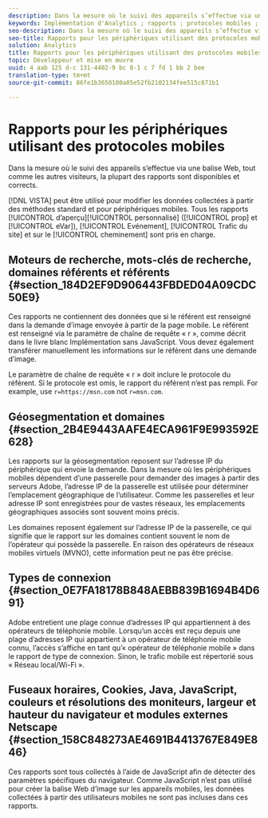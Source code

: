 ```yaml
---
description: Dans la mesure où le suivi des appareils s’effectue via une balise Web, tout comme les autres visiteurs, la plupart des rapports sont disponibles et corrects.
keywords: Implémentation d'Analytics ; rapports ; protocoles mobiles ; moteurs de recherche ; mots-clés de recherche ; domaines référents ; référents ; geosegmentation ; domaines ; type de connexion ; fuseau horaire ; cookies ; java ; javascript ; couleurs du moniteur ; résolution de l'écran ; largeur du navigateur ; height ; plug-in netscape
seo-description: Dans la mesure où le suivi des appareils s’effectue via une balise Web, tout comme les autres visiteurs, la plupart des rapports sont disponibles et corrects.
seo-title: Rapports pour les périphériques utilisant des protocoles mobiles
solution: Analytics
title: Rapports pour les périphériques utilisant des protocoles mobiles
topic: Développeur et mise en œuvre
uuid: 4 aab 125 d-c 131-4402-9 bc 8-1 c 7 fd 1 bb 2 bee
translation-type: tm+mt
source-git-commit: 86fe1b3650100a05e52fb2102134fee515c871b1

---
```



# Rapports pour les périphériques utilisant des protocoles mobiles

Dans la mesure où le suivi des appareils s’effectue via une balise Web, tout comme les autres visiteurs, la plupart des rapports sont disponibles et corrects.

[!DNL VISTA] peut être utilisé pour modifier les données collectées à partir des méthodes standard et pour périphériques mobiles. Tous les rapports [!UICONTROL d’aperçu][!UICONTROL personnalisé] ([!UICONTROL prop] et [!UICONTROL eVar]), [!UICONTROL Evénement], [!UICONTROL Trafic du site] et sur le [!UICONTROL cheminement] sont pris en charge.

## Moteurs de recherche, mots-clés de recherche, domaines référents et référents {#section_184D2EF9D906443FBDED04A09CDC50E9}

Ces rapports ne contiennent des données que si le référent est renseigné dans la demande d’image envoyée à partir de la page mobile. Le référent est renseigné via le paramètre de chaîne de requête « r », comme décrit dans le livre blanc Implémentation sans JavaScript. Vous devez également transférer manuellement les informations sur le référent dans une demande d’image.

Le paramètre de chaîne de requête « r » doit inclure le protocole du référent. Si le protocole est omis, le rapport du référent n’est pas rempli. For example, use `r=https://msn.com` not `r=msn.com`.

## Géosegmentation et domaines {#section_2B4E9443AAFE4ECA961F9E993592E628}

Les rapports sur la géosegmentation reposent sur l’adresse IP du périphérique qui envoie la demande. Dans la mesure où les périphériques mobiles dépendent d’une passerelle pour demander des images à partir des serveurs Adobe, l’adresse IP de la passerelle est utilisée pour déterminer l’emplacement géographique de l’utilisateur. Comme les passerelles et leur adresse IP sont enregistrées pour de vastes réseaux, les emplacements géographiques associés sont souvent moins précis.

Les domaines reposent également sur l’adresse IP de la passerelle, ce qui signifie que le rapport sur les domaines contient souvent le nom de l’opérateur qui possède la passerelle. En raison des opérateurs de réseaux mobiles virtuels (MVNO), cette information peut ne pas être précise.  

## Types de connexion {#section_0E7FA18178B848AEBB839B1694B4D691}

Adobe entretient une plage connue d’adresses IP qui appartiennent à des opérateurs de téléphonie mobile. Lorsqu’un accès est reçu depuis une plage d’adresses IP qui appartient à un opérateur de téléphonie mobile connu, l’accès s’affiche en tant qu’« opérateur de téléphonie mobile » dans le rapport de type de connexion. Sinon, le trafic mobile est répertorié sous « Réseau local/Wi-Fi ».

## Fuseaux horaires, Cookies, Java, JavaScript, couleurs et résolutions des moniteurs, largeur et hauteur du navigateur et modules externes Netscape {#section_158C848273AE4691B4413767E849E846}

Ces rapports sont tous collectés à l’aide de JavaScript afin de détecter des paramètres spécifiques du navigateur. Comme JavaScript n’est pas utilisé pour créer la balise Web d’image sur les appareils mobiles, les données collectées à partir des utilisateurs mobiles ne sont pas incluses dans ces rapports.
